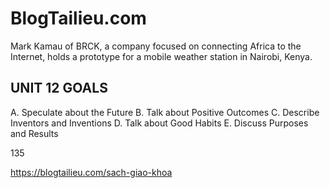 # BlogTailieu.com

Mark Kamau of BRCK, a company focused on connecting Africa to the Internet, holds a prototype for a mobile weather station in Nairobi, Kenya.

## UNIT 12 GOALS

A. Speculate about the Future
B. Talk about Positive Outcomes
C. Describe Inventors and Inventions
D. Talk about Good Habits
E. Discuss Purposes and Results

135

https://blogtailieu.com/sach-giao-khoa